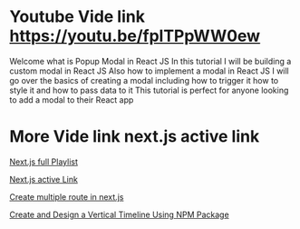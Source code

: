 # Youtube Vide link https://youtu.be/fplTPpWW0ew

Welcome what is Popup Modal in React JS In this tutorial I will be building a custom modal in React JS Also how to implement a modal in React JS I will go over the basics of creating a modal including how to trigger it how to style it and how to pass data to it This tutorial is perfect for anyone looking to add a modal to their React app

# More Vide link next.js active link

[Next.js full Playlist](https://www.youtube.com/watch?v=dNgvElFRymU&list=PLWAD7WzfoANoUJVBG6CHV-wJ614Sie4Vd&ab_channel=DevRahaman)

[Next.js active Link](https://www.youtube.com/watch?v=WmB2oB8ieUo&ab_channel=DevRahaman)

[Create multiple route in next.js](https://www.youtube.com/watch?v=dNgvElFRymU&t=5s&ab_channel=DevRahaman)

[Create and Design a Vertical Timeline Using NPM Package](https://www.youtube.com/watch?v=EZr3Deqnim8&ab_channel=DevRahaman)
